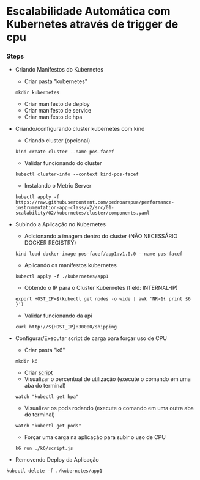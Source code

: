# Escalabilidade Automática com Kubernetes através de trigger de cpu

### Steps

* Criando Manifestos do Kubernetes
  * Criar pasta "kubernetes"
  ```
  mkdir kubernetes
  ```
  * Criar manifesto de deploy
  * Criar manifesto de service
  * Criar manifesto de hpa

* Criando/configurando cluster kubernetes com kind
  * Criando cluster (opcional)
  ```
  kind create cluster --name pos-facef
  ```
  * Validar funcionando do cluster
  ```
  kubectl cluster-info --context kind-pos-facef
  ```
  * Instalando o Metric Server
  ```
  kubectl apply -f https://raw.githubusercontent.com/pedroarapua/performance-instrumentation-app-class/v2/src/01-scalability/02/kubernetes/cluster/components.yaml
  ```

* Subindo a Aplicação no Kubernetes
  * Adicionando a imagem dentro do cluster (NÃO NECESSÁRIO DOCKER REGISTRY)
  ```
  kind load docker-image pos-facef/app1:v1.0.0 --name pos-facef
  ```
  * Aplicando os manifestos kubernetes
  ```
  kubectl apply -f ./kubernetes/app1
  ```
  * Obtendo o IP para o Cluster Kubernetes (field: INTERNAL-IP)
  ```
  export HOST_IP=$(kubectl get nodes -o wide | awk 'NR>1{ print $6 }')
  ```
  * Validar funcionando da api
  ```
  curl http://${HOST_IP}:30000/shipping
  
  ```

* Configurar/Executar script de carga para forçar uso de CPU
  * Criar pasta "k6"
  ```
  mkdir k6
  ```
  * Criar [script](./k6/script.js)
  * Visualizar o percentual de utilização (execute o comando em uma aba do terminal)
  ```
  watch "kubectl get hpa"
  ```
  * Visualizar os pods rodando (execute o comando em uma outra aba do terminal)
  ```
  watch "kubectl get pods"
  ```
  * Forçar uma carga na aplicação para subir o uso de CPU
  ```
  k6 run ./k6/script.js
  ```

* Removendo Deploy da Aplicação
```
kubectl delete -f ./kubernetes/app1
```